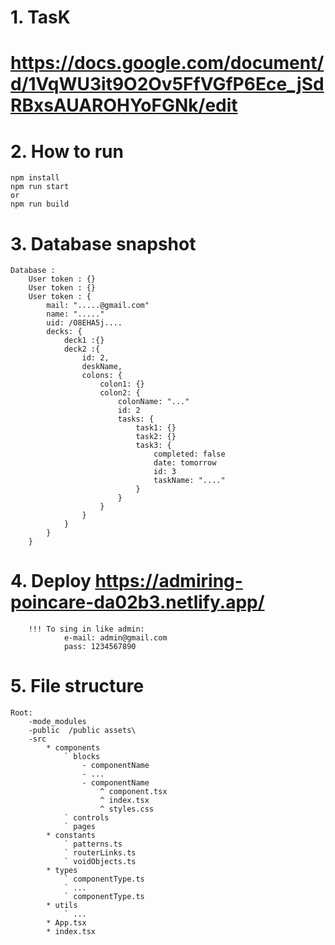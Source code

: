 # 1. TasK
# https://docs.google.com/document/d/1VqWU3it9O2Ov5FfVGfP6Ece_jSdRBxsAUAROHYoFGNk/edit
# 2. How to run
    npm install
    npm run start
    or
    npm run build
# 3. Database snapshot
    Database : 
        User token : {}
        User token : {}
        User token : {
            mail: ".....@gmail.com"
            name: "....."
            uid: /O8EHA5j....
            decks: {
                deck1 :{}
                deck2 :{
                    id: 2,
                    deskName,
                    colons: {
                        colon1: {}
                        colon2: {
                            colonName: "..."
                            id: 2
                            tasks: {
                                task1: {}
                                task2: {}
                                task3: {
                                    completed: false
                                    date: tomorrow
                                    id: 3
                                    taskName: "...."
                                }
                            }
                        }
                    }
                }
            }
        }
# 4. Deploy https://admiring-poincare-da02b3.netlify.app/
        !!! To sing in like admin:
                e-mail: admin@gmail.com
                pass: 1234567890
# 5. File structure
    Root:
        -mode_modules
        -public  /public assets\
        -src 
            * components
                ` blocks
                    - componentName
                    - ...
                    - componentName
                        ^ component.tsx
                        ^ index.tsx
                        ^ styles.css
                ` controls
                ` pages
            * constants
                ` patterns.ts
                ` routerLinks.ts
                ` voidObjects.ts
            * types
                ` componentType.ts
                ` ...
                ` componentType.ts
            * utils
                ` ...
            * App.tsx
            * index.tsx

                
